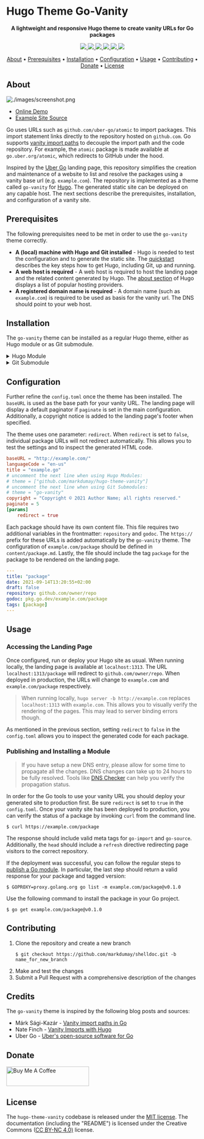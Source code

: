 # Hugo Theme Go-Vanity

<!-- Tagline -->
<p align="center">
    <b>A lightweight and responsive Hugo theme to create vanity URLs for Go packages</b>
    <br />
</p>


<!-- Badges -->
<p align="center">
    <a href="https://app.netlify.com/sites/go-vanity-demo/deploys" alt="Netlify Status">
        <img src="https://img.shields.io/netlify/1c25f6cc-a07e-4437-8fce-fe24a3302130" />
    </a>
    <a href="https://stats.uptimerobot.com/xyGVYhLJmV" alt="UptimeRobot Status">
        <img src="https://img.shields.io/uptimerobot/status/m789254382-31ea1d3d7662df896eecb04f" />
    </a>
    <a href="https://github.com/markdumay/hugo-theme-vanity/commits/main" alt="Last commit">
        <img src="https://img.shields.io/github/last-commit/markdumay/hugo-theme-vanity.svg" />
    </a>
    <a href="https://github.com/markdumay/hugo-theme-vanity/issues" alt="Issues">
        <img src="https://img.shields.io/github/issues/markdumay/hugo-theme-vanity.svg" />
    </a>
    <a href="https://github.com/markdumay/hugo-theme-vanity/pulls" alt="Pulls">
        <img src="https://img.shields.io/github/issues-pr-raw/markdumay/hugo-theme-vanity.svg" />
    </a>
    <a href="https://github.com/markdumay/hugo-theme-vanity/blob/main/LICENSE" alt="License">
        <img src="https://img.shields.io/github/license/markdumay/hugo-theme-vanity" />
    </a>
</p>

<!-- Table of Contents -->
<p align="center">
  <a href="#about">About</a> •
  <a href="#prerequisites">Prerequisites</a> •
  <a href="#installation">Installation</a> •
  <a href="#configuration">Configuration</a> •
  <a href="#usage">Usage</a> •
  <a href="#contributing">Contributing</a> •
  <a href="#donate">Donate</a> •
  <a href="#license">License</a>
</p>


## About
![./images/screenshot.png](https://raw.githubusercontent.com/markdumay/hugo-theme-vanity/main/images/screenshot.png)

- [Online Demo][demo]
- [Example Site Source][example_site]

Go uses URLs such as `github.com/uber-go/atomic` to import packages. This import statement links directly to the repository hosted on `github.com`. Go supports [vanity import paths][golang_remote_path] to decouple the import path and the code repository. For example, the `atomic` package is made available at `go.uber.org/atomic`, which redirects to GitHub under the hood.

Inspired by the [Uber Go][uber_go_url] landing page, this repository simplifies the creation and maintenance of a website to list and resolve the packages using a vanity base url (e.g. `example.com`). The repository is implemented as a theme called `go-vanity` for [Hugo][hugo_url]. The generated static site can be deployed on any capable host. The next sections describe the prerequisites, installation, and configuration of a vanity site.

<!-- TODO: add tutorial deep-link 
Detailed background information is available on the author's [personal blog][blog].
-->


## Prerequisites
The following prerequisites need to be met in order to use the `go-vanity` theme correctly.
- **A (local) machine with Hugo and Git installed** - Hugo is needed to test the configuration and to generate the static site. The [quickstart][hugo_quickstart] describes the key steps how to get Hugo, including Git, up and running.
- **A web host is required** - A web host is required to host the landing page and the related content generated by Hugo. The [about section][hugo_about] of Hugo displays a list of popular hosting providers.
- **A registered domain name is required** - A domain name (such as `example.com`) is required to be used as basis for the vanity url. The DNS should point to your web host.


## Installation
The `go-vanity` theme can be installed as a regular Hugo theme, either as Hugo module or as Git submodule. 

<details>
<summary>Hugo Module</summary>

> Hugo Modules require Go version 1.14 or later to be installed on your system. [Download and install][golang_download] Go as needed. 

From your project's root directory, initiate the hugo module system if needed:
```console
$ hugo mod init github.com/<your_user>/<your_project>
```

Add the theme's repository to your `config.toml`:
```toml
theme = ["github.com/markdumay/hugo-theme-vanity"]
```
</details>

<details>
<summary>Git Submodule</summary>

Run the following command from within your project's root directory.

```console
$ git submodule add https://github.com/markdumay/hugo-theme-vanity.git themes/go-vanity
```

Add the theme to your `config.toml`:
```toml
theme = "go-vanity"
```
</details>


## Configuration
Further refine the `config.toml` once the theme has been installed. The `baseURL` is used as the base path for your vanity URL. The landing page will display a default paginator if `paginate` is set in the main configuration. Additionally, a copyright notice is added to the landing page's footer when specified.

The theme uses one parameter: `redirect`. When `redirect` is set to `false`, individual package URLs will not redirect automatically. This allows you to test the settings and to inspect the generated HTML code. 

```toml
baseURL = "http://example.com/"
languageCode = "en-us"
title = "example.go"
# uncomment the next line when using Hugo Modules:
# theme = ["github.com/markdumay/hugo-theme-vanity"]
# uncomment the next line when using Git Submodules:
# theme = "go-vanity"
copyright = "Copyright © 2021 Author Name; all rights reserved."
paginate = 5
[params]
    redirect = true
```

Each package should have its own content file. This file requires two additional variables in the frontmatter: `repository` and `godoc`. The `https://` prefix for these URLs is added  automatically by the `go-vanity` theme. The configuration of `example.com/package` should be defined in `content/package.md`. Lastly, the file should include the tag `package` for the package to be rendered on the landing page.

```yaml
---
title: "package"
date: 2021-09-14T13:20:55+02:00
draft: false
repository: github.com/owner/repo
godoc: pkg.go.dev/example.com/package
tags: [package]
---
```

## Usage
### Accessing the Landing Page
Once configured, run or deploy your Hugo site as usual. When running locally, the landing page is available at `localhost:1313`. The URL `localhost:1313/package` will redirect to `github.com/owner/repo`. When deployed in production, the URLs will change to `example.com` and `example.com/package` respectively.

> When running locally, `hugo server -b http://example.com` replaces `localhost:1313` with `example.com`. This allows you to visually verify the rendering of the pages. This may lead to server binding errors though.

As mentioned in the previous section, setting `redirect` to `false` in the `config.toml` allows you to inspect the generated code for each package.

### Publishing and Installing a Module
> If you have setup a new DNS entry, please allow for some time to propagate all the changes. DNS changes can take up to 24 hours to be fully resolved. Tools like [DNS Checker][dns_checker_url] can help you verify the propagation status.

In order for the Go tools to use your vanity URL you should deploy your generated site to production first. Be sure `redirect` is set to `true` in the `config.toml`. Once your vanity site has been deployed to production, you can verify the status of a package by invoking `curl` from the command line.

```console
$ curl https://example.com/package
```
    
The response should include valid meta tags for `go-import` and `go-source`. Additionally, the `head` should include a `refresh` directive redirecting page visitors to the correct repository.

If the deployment was successful, you can follow the regular steps to [publish a Go module][publish_go_module]. In particular, the last step should return a valid response for your package and tagged version:
    
```console
$ GOPROXY=proxy.golang.org go list -m example.com/package@v0.1.0
```

Use the following command to install the package in your Go project.
```console
$ go get example.com/package@v0.1.0
```

## Contributing
1. Clone the repository and create a new branch 
    ```console
    $ git checkout https://github.com/markdumay/shelldoc.git -b name_for_new_branch
    ```
2. Make and test the changes
3. Submit a Pull Request with a comprehensive description of the changes


## Credits
The `go-vanity` theme is inspired by the following blog posts and sources:
- Márk Sági-Kazár - [Vanity import paths in Go][mark_sagi_kazar_url]
- Nate Finch - [Vanity Imports with Hugo][nate_finch_vanity_url]
- Uber Go - [Uber's open-source software for Go][uber_go_url]

## Donate
<a href="https://www.buymeacoffee.com/markdumay" target="_blank"><img src="https://cdn.buymeacoffee.com/buttons/lato-orange.png" alt="Buy Me A Coffee" style="height: 51px !important;width: 217px !important;"></a>

## License
The `hugo-theme-vanity` codebase is released under the [MIT license][license]. The documentation (including the "README") is licensed under the Creative Commons ([CC BY-NC 4.0)][cc-by-nc-4.0] license.

<!-- MARKDOWN PUBLIC LINKS -->
[cc-by-nc-4.0]: https://creativecommons.org/licenses/by-nc/4.0/
[hugo_url]: https://gohugo.io/
[hugo_about]: https://gohugo.io/about/what-is-hugo/
[hugo_quickstart]: https://gohugo.io/getting-started/quick-start/
[nate_finch_vanity_url]: https://npf.io/2016/10/vanity-imports-with-hugo/
[mark_sagi_kazar_url]: https://sagikazarmark.hu/blog/vanity-import-paths-in-go/
[golang_download]: https://golang.org/dl/
[golang_remote_path]: https://golang.org/cmd/go/#hdr-Remote_import_paths
[uber_go_url]: http://go.uber.org
[dns_checker_url]: https://dnschecker.org
[publish_go_module]: https://golang.org/doc/modules/publishing

    
<!-- MARKDOWN MAINTAINED LINKS -->
<!-- TODO: add blog link
[blog]: https://markdumay.com
-->
[blog]: https://github.com/markdumay
[license]: https://github.com/markdumay/hugo-theme-vanity/blob/main/LICENSE
[repository]: https://github.com/markdumay/hugo-theme-vanity.git
[demo]: https://go-vanity-demo.markdumay.org/
[example_site]: https://github.com/markdumay/hugo-theme-vanity/tree/main/exampleSite

